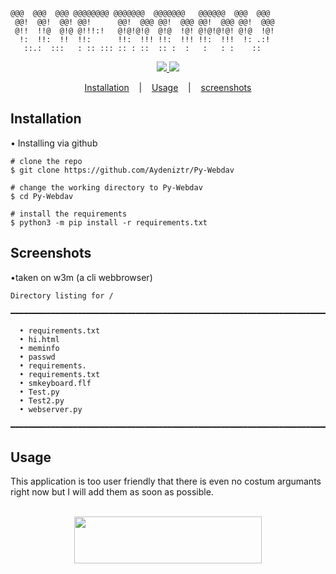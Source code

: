 
```
@@@  @@@  @@@ @@@@@@@@ @@@@@@@  @@@@@@@   @@@@@@  @@@  @@@
 @@!  @@!  @@! @@!      @@!  @@@ @@!  @@@ @@!  @@@ @@!  @@@
 @!!  !!@  @!@ @!!!:!   @!@!@!@  @!@  !@! @!@!@!@! @!@  !@!
  !:  !!:  !!  !!:      !!:  !!! !!:  !!! !!:  !!!  !: .:!
   ::.:  :::   : :: ::: :: : ::  :: :  :   :   : :    ::
```

<p align=center>
  <a target="_blank" href="https://www.python.org/downloads/" title="Python version"><img src="https://img.shields.io/badge/python-%3E=_3.6-green.svg"> 
  <a target="_blank" href="https://www.aydeniz.tk/chat.html" title="my online chat"><img src="https://img.shields.io/badge/website%20-always%20online%20-green.svg">
</p> 
  <p align="center">
  <a href="#Installation">Installation</a>
  &nbsp;&nbsp;&nbsp;|&nbsp;&nbsp;&nbsp;
  <a href="#Screenshots">Usage</a>
  &nbsp;&nbsp;&nbsp;|&nbsp;&nbsp;&nbsp;
  <a href="#Usage">screenshots</a>
</p>
 
## Installation

• Installing via github 

```console
# clone the repo
$ git clone https://github.com/Aydeniztr/Py-Webdav

# change the working directory to Py-Webdav
$ cd Py-Webdav

# install the requirements
$ python3 -m pip install -r requirements.txt
```

## Screenshots

•taken on w3m (a cli webbrowser)   
   
```
Directory listing for /

━━━━━━━━━━━━━━━━━━━━━━━━━━━━━━━━━━━━━━━━━━━━━━━━━━━━━━━━━━━━━━━━━━━━━━━━━━━━━━━━━━━━━━━━━━━━━━━━━━━━━━━━━━━

  • requirements.txt
  • hi.html
  • meminfo
  • passwd
  • requirements.
  • requirements.txt
  • smkeyboard.flf
  • Test.py
  • Test2.py
  • webserver.py

━━━━━━━━━━━━━━━━━━━━━━━━━━━━━━━━━━━━━━━━━━━━━━━━━━━━━━━━━━━━━━━━━━━━━━━━━━━━━━━━━━━━━━━━━━━━━━━━━━━━━━━━━━━
```

## Usage

This application is too user friendly that there is even no costum argumants right now but I will add them as soon as possible.

<p align="center">
<br>
<a href="https://asciinema.org/a/459383" target="_blank"><img src="https://media.discordapp.net/attachments/728923218001264684/929168201215000617/phonto.jpg" width="300"  height="75" /></a>
<br>
</p>
